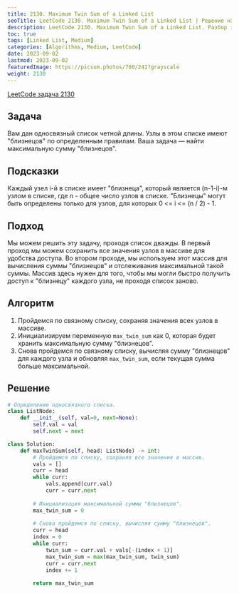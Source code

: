 ```yaml
---
title: 2130. Maximum Twin Sum of a Linked List
seoTitle: LeetCode 2130. Maximum Twin Sum of a Linked List | Решение на Python.
description: LeetCode 2130. Maximum Twin Sum of a Linked List. Разбор задачи.
toc: true
tags: [Linked List, Medium]
categories: [Algorithms, Medium, LeetCode]
date: 2023-09-02
lastmod: 2023-09-02
featuredImage: https://picsum.photos/700/241?grayscale
weight: 2130
---
```


[LeetCode задача 2130](<https://leetcode.com/problems/maximum-twin-sum-of-a-linked-list/>)

## Задача

Вам дан односвязный список четной длины. Узлы в этом списке имеют "близнецов" по определенным правилам. Ваша задача — найти максимальную сумму "близнецов".

## Подсказки

Каждый узел i-й в списке имеет "близнеца", который является (n-1-i)-м узлом в списке, где n - общее число узлов в списке. "Близнецы" могут быть определены только для узлов, для которых 0 <= i <= (n / 2) - 1.

## Подход

Мы можем решить эту задачу, проходя список дважды. В первый проход мы можем сохранить все значения узлов в массиве для удобства доступа. Во втором проходе, мы используем этот массив для вычисления суммы "близнецов" и отслеживания максимальной такой суммы. Массив здесь нужен для того, чтобы мы могли быстро получить доступ к "близнецу" каждого узла, не проходя список заново.

## Алгоритм

1. Пройдемся по связному списку, сохраняя значения всех узлов в массиве.
2. Инициализируем переменную `max_twin_sum` как 0, которая будет хранить максимальную сумму "близнецов".
3. Снова пройдемся по связному списку, вычисляя сумму "близнецов" для каждого узла и обновляя `max_twin_sum`, если текущая сумма больше максимальной.

## Решение

```python
# Определение односвязного списка.
class ListNode:
    def __init__(self, val=0, next=None):
        self.val = val
        self.next = next

class Solution:
    def maxTwinSum(self, head: ListNode) -> int:
        # Пройдемся по списку, сохраняя все значения в массив.
        vals = []
        curr = head
        while curr:
            vals.append(curr.val)
            curr = curr.next
        
        # Инициализация максимальной суммы "близнецов".
        max_twin_sum = 0
        
        # Снова пройдемся по списку, вычисляя сумму "близнецов".
        curr = head
        index = 0
        while curr:
            twin_sum = curr.val + vals[-(index + 1)]
            max_twin_sum = max(max_twin_sum, twin_sum)
            curr = curr.next
            index += 1
            
        return max_twin_sum
```
